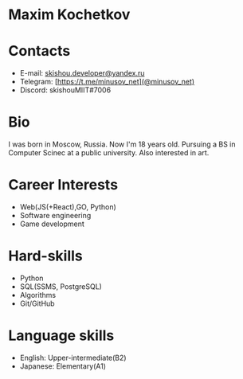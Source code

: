 # Maxim Kochetkov

# Contacts

* E-mail: skishou.developer@yandex.ru
* Telegram: [https://t.me/minusov_net](@minusov_net)
* Discord: skishouMIIT#7006

# Bio

I was born in Moscow, Russia. Now I'm 18 years old. Pursuing a BS in Computer Scinec at a public university. Also interested in art.

# Career Interests

* Web(JS(+React),GO, Python)
* Software engineering
* Game development

# Hard-skills

* Python
* SQL(SSMS, PostgreSQL)
* Algorithms
* Git/GitHub

# Language skills

* English: Upper-intermediate(B2)
* Japanese: Elementary(A1)